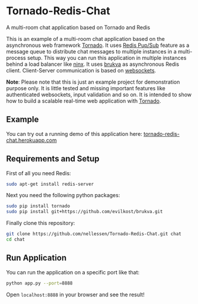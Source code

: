 Tornado-Redis-Chat
==================

A multi-room chat application based on Tornado and Redis

This is an example of a multi-room chat application based on the asynchronous
web framework [Tornado](http://www.tornadoweb.org/). It uses [Redis Pup/Sub](http://redis.io/topics/pubsub)
feature as a message queue to distribute chat messages to multiple instances in a multi-process
setup. This way you can run this application in multiple instances behind a load balancer
like [ninx](http://nginx.org/). It uses [brukva](https://github.com/evilkost/brukva) as asynchronous
Redis client. Client-Server communication is based on [websockets](http://www.tornadoweb.org/en/stable/websocket.html).

**Note**: Please note that this is just an example project for demonstration purpose only. It is little tested
and missing important features like authenticated websockets, input validation and so on. It is intended
to show how to build a scalable real-time web application with [Tornado](http://www.tornadoweb.org/).

## Example
You can try out a running demo of this application here: [tornado-redis-chat.herokuapp.com](http://tornado-redis-chat.herokuapp.com/)

## Requirements and Setup
First of all you need Redis:
```Bash
sudo apt-get install redis-server
```
Next you need the following python packages:
```Bash
sudo pip install tornado
sudo pip install git+https://github.com/evilkost/brukva.git
```
Finally clone this repository:
```Bash
git clone https://github.com/nellessen/Tornado-Redis-Chat.git chat
cd chat
```

## Run Application
You can run the application on a specific port like that:
```Bash
python app.py --port=8888
```
Open `localhost:8888` in your browser and see the result!
